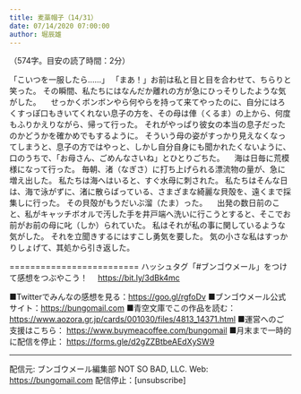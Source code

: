 ```yaml
---
title: 麦藁帽子（14/31）
date: 07/14/2020 07:00:00
author: 堀辰雄
---
```


（574字。目安の読了時間：2分）

「こいつを一服したら……」
「まあ！」お前は私と目と目を合わせて、ちらりと笑った。
その瞬間、私たちにはなんだか離れの方が急にひっそりしたような気がした。
　せっかくボンボンやら何やらを持って来てやったのに、自分にはろくすっぽ口もきいてくれない息子の方を、その母は俥（くるま）の上から、何度もふりかえりながら、帰って行った。
それがやっぱり彼女の本当の息子だったのかどうかを確かめでもするように。
そういう母の姿がすっかり見えなくなってしまうと、息子の方ではやっと、しかし自分自身にも聞かれたくないように、口のうちで、「お母さん、ごめんなさいね」とひとりごちた。
　海は日毎に荒模様になって行った。
毎朝、渚（なぎさ）に打ち上げられる漂流物の量が、急に増え出した。
私たちは海へはいると、すぐ水母に刺された。
私たちはそんな日は、海で泳がずに、渚に散らばっている、さまざまな綺麗な貝殻を、遠くまで採集しに行った。
その貝殻がもうだいぶ溜（たま）った。
　出発の数日前のこと、私がキャッチボオルで汚した手を井戸端へ洗いに行こうとすると、そこでお前がお前の母に叱（しか）られていた。
私はそれが私の事に関しているような気がした。
それを立聞きするにはすこし勇気を要した。
気の小さな私はすっかりしょげて、其処から引き返した。

=========================
ハッシュタグ「#ブンゴウメール」をつけて感想をつぶやこう！　
https://bit.ly/3dBk4mc

■Twitterでみんなの感想を見る：https://goo.gl/rgfoDv
■ブンゴウメール公式サイト：https://bungomail.com
■青空文庫でこの作品を読む：https://www.aozora.gr.jp/cards/001030/files/4813_14371.html
■運営へのご支援はこちら： https://www.buymeacoffee.com/bungomail
■月末まで一時的に配信を停止： https://forms.gle/d2gZZBtbeAEdXySW9

-------
配信元: ブンゴウメール編集部
NOT SO BAD, LLC.
Web: https://bungomail.com
配信停止：[unsubscribe]

